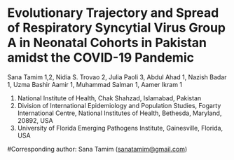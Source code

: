 # Evolutionary Trajectory and Spread of Respiratory Syncytial Virus Group A in Neonatal Cohorts in Pakistan amidst the COVID-19 Pandemic

Sana Tamim 1,2, Nidia S. Trovao 2, Julia Paoli 3, Abdul Ahad 1, Nazish Badar 1, Uzma Bashir Aamir 1, Muhammad Salman 1, Aamer Ikram 1

1. National Institute of Health, Chak Shahzad, Islamabad, Pakistan
2. Division of International Epidemiology and Population Studies, Fogarty International Centre, National Institutes of Health, Bethesda, Maryland, 20892, USA
3. University of Florida Emerging Pathogens Institute, Gainesville, Florida, USA

#Corresponding author: Sana Tamim (sanatamim@gmail.com)

<br>
</br>
<!--
File S3: Python script for ancestral sequence reconstruction and inference of glycosylation patterns. Available at https://github.com/nidiatrovao/HA_Evolution/assets/13024751/cecda77f-62c4-4009-8b12-bef0bd9f60ab.
-->
